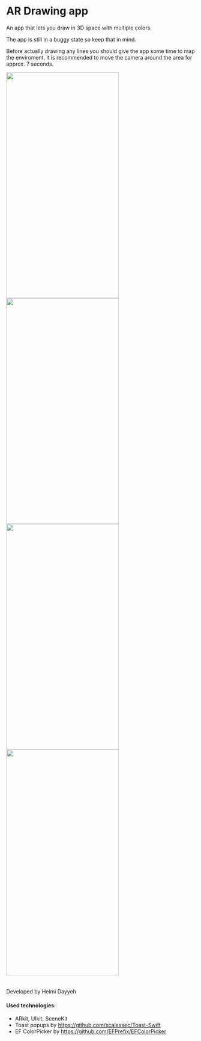 # AR Drawing app

An app that lets you draw in 3D space with multiple colors.

The app is still in a buggy state so keep that in mind.

Before actually drawing any lines you should give the app some time to map the enviroment, it is recommended to move the camera around the area for approx. 7 seconds.

<div >
  <img  src="https://user-images.githubusercontent.com/1749704/72679589-e478d280-3ab0-11ea-918a-b246fa59a02a.png" width="300" height="600">
<img src="https://user-images.githubusercontent.com/1749704/72679697-ec854200-3ab1-11ea-8176-8f88b1b53f93.png" width="300" height="600">
 
  </div>
  
  <div>
  <img src="https://user-images.githubusercontent.com/1749704/72679660-91ebe600-3ab1-11ea-8e62-5516786a57f0.png" width="300" height="600">
<img src="https://user-images.githubusercontent.com/1749704/72679661-93b5a980-3ab1-11ea-821c-d1ee2e4a9fc3.png" width="300" height="600">

</div> <br>
<br>
Developed by Helmi Dayyeh 

#### Used technologies: 

- ARkit, UIkit, SceneKit
- Toast popups by https://github.com/scalessec/Toast-Swift
- EF ColorPicker by https://github.com/EFPrefix/EFColorPicker
